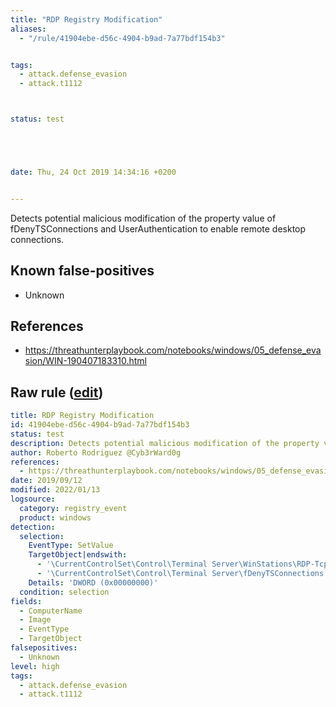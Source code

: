 ```yaml
---
title: "RDP Registry Modification"
aliases:
  - "/rule/41904ebe-d56c-4904-b9ad-7a77bdf154b3"


tags:
  - attack.defense_evasion
  - attack.t1112



status: test





date: Thu, 24 Oct 2019 14:34:16 +0200


---
```


Detects potential malicious modification of the property value of fDenyTSConnections and UserAuthentication to enable remote desktop connections.

<!--more-->


## Known false-positives

* Unknown



## References

* https://threathunterplaybook.com/notebooks/windows/05_defense_evasion/WIN-190407183310.html


## Raw rule ([edit](https://github.com/SigmaHQ/sigma/edit/master/rules/windows/registry_event/registry_event_rdp_registry_modification.yml))
```yaml
title: RDP Registry Modification
id: 41904ebe-d56c-4904-b9ad-7a77bdf154b3
status: test
description: Detects potential malicious modification of the property value of fDenyTSConnections and UserAuthentication to enable remote desktop connections.
author: Roberto Rodriguez @Cyb3rWard0g
references:
  - https://threathunterplaybook.com/notebooks/windows/05_defense_evasion/WIN-190407183310.html
date: 2019/09/12
modified: 2022/01/13
logsource:
  category: registry_event
  product: windows
detection:
  selection:
    EventType: SetValue 
    TargetObject|endswith:
      - '\CurrentControlSet\Control\Terminal Server\WinStations\RDP-Tcp\UserAuthentication'
      - '\CurrentControlSet\Control\Terminal Server\fDenyTSConnections'
    Details: 'DWORD (0x00000000)'
  condition: selection
fields:
  - ComputerName
  - Image
  - EventType
  - TargetObject
falsepositives:
  - Unknown
level: high
tags:
  - attack.defense_evasion
  - attack.t1112

```
